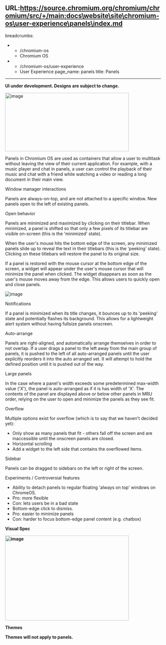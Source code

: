 URL:https://source.chromium.org/chromium/chromium/src/+/main:docs\website\site\chromium-os\user-experience\panels\index.md
---
breadcrumbs:
- - /chromium-os
  - Chromium OS
- - /chromium-os/user-experience
  - User Experience
page_name: panels
title: Panels
---

**UI under development. Designs are subject to change.**

[<img alt="image" src="/chromium-os/user-experience/panels/Chrome-OS-Panels.png"
height=189 width=400>](/chromium-os/user-experience/panels/Chrome-OS-Panels.png)

Panels in Chromium OS are used as containers that allow a user to multitask
without leaving the view of their current application. For example, with a music
player and chat in panels, a user can control the playback of their music and
chat with a friend while watching a video or reading a long document in their
main view.

Window manager interactions

Panels are always-on-top, and are not attached to a specific window. New panels
open to the left of existing panels.

Open behavior

Panels are minimized and maximized by clicking on their titlebar. When
minimized, a panel is shifted so that only a few pixels of its titlebar are
visible on-screen (this is the 'minimized' state).

When the user's mouse hits the bottom edge of the screen, any minimized panels
slide up to reveal the text in their titlebars (this is the 'peeking' state).
Clicking on these titlebars will restore the panel to its original size.

If a panel is restored with the mouse cursor at the bottom edge of the screen, a
widget will appear under the user's mouse cursor that will minimize the panel
when clicked. The widget disappears as soon as the user's mouse moves away from
the edge. This allows users to quickly open and close panels.

<img alt="image" src="windowstyles.png">

Notifications

If a panel is minimized when its title changes, it bounces up to its 'peeking'
state and potentially flashes its background. This allows for a lightweight
alert system without having fullsize panels onscreen.

Auto-arrange

Panels are right-aligned, and automatically arrange themselves in order to not
overlap. If a user drags a panel to the left away from the main group of panels,
it is pushed to the left of all auto-arranged panels until the user explicitly
reorders it into the auto arranged set. It will attempt to hold the defined
position until it is pushed out of the way.

Large panels

In the case where a panel's width exceeds some predetermined max-width value
('X'), the panel is auto-arranged as if it is has width of 'X'. The contents of
the panel are displayed above or below other panels in MRU order, relying on the
user to open and minimize the panels as they see fit.

Overflow

Multiple options exist for overflow (which is to say that we haven't decided
yet):

*   Only show as many panels that fit - others fall off the screen and
            are inaccessible until the onscreen panels are closed.
*   Horizontal scrolling
*   Add a widget to the left side that contains the overflowed items.

Sidebar

Panels can be dragged to sidebars on the left or right of the screen.

Experiments / Controversial features

*   Ability to detach panels to regular floating 'always on top' windows
            on ChromeOS.
*   Pro: more flexible
*   Con: lets users be in a bad state
*   Bottom-edge click to dismiss.
*   Pro: easier to minimize panels
*   Con: harder to focus bottom-edge panel content (e.g. chatbox)

**Visual Spec**

**[<img alt="image" src="/chromium-os/user-experience/panels/panel-spec.png"
height=274 width=400>](/chromium-os/user-experience/panels/panel-spec.png)**

**Themes**

**Themes will not apply to panels.**
